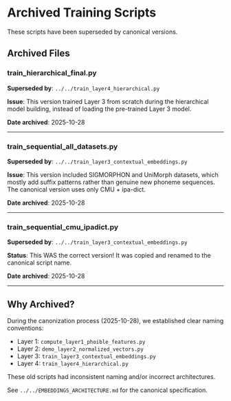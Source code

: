 # Archived Training Scripts

These scripts have been superseded by canonical versions.

## Archived Files

### train_hierarchical_final.py
**Superseded by**: `../../train_layer4_hierarchical.py`

**Issue**: This version trained Layer 3 from scratch during the hierarchical model building, instead of loading the pre-trained Layer 3 model.

**Date archived**: 2025-10-28

---

### train_sequential_all_datasets.py
**Superseded by**: `../../train_layer3_contextual_embeddings.py`

**Issue**: This version included SIGMORPHON and UniMorph datasets, which mostly add suffix patterns rather than genuine new phoneme sequences. The canonical version uses only CMU + ipa-dict.

**Date archived**: 2025-10-28

---

### train_sequential_cmu_ipadict.py
**Superseded by**: `../../train_layer3_contextual_embeddings.py`

**Status**: This WAS the correct version! It was copied and renamed to the canonical script name.

**Date archived**: 2025-10-28

---

## Why Archived?

During the canonization process (2025-10-28), we established clear naming conventions:
- Layer 1: `compute_layer1_phoible_features.py`
- Layer 2: `demo_layer2_normalized_vectors.py`
- Layer 3: `train_layer3_contextual_embeddings.py`
- Layer 4: `train_layer4_hierarchical.py`

These old scripts had inconsistent naming and/or incorrect architectures.

See `../../EMBEDDINGS_ARCHITECTURE.md` for the canonical specification.
